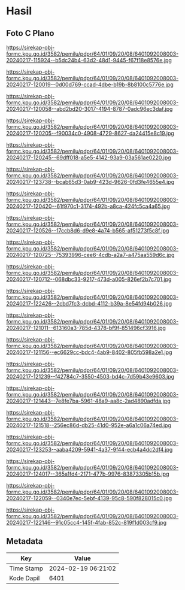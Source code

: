 # Hasil

## Foto C Plano

https://sirekap-obj-formc.kpu.go.id/3582/pemilu/pdpr/64/01/09/20/08/6401092008003-20240217-115924--b5dc24b4-63d2-48d1-9445-f67f18e8576e.jpg

https://sirekap-obj-formc.kpu.go.id/3582/pemilu/pdpr/64/01/09/20/08/6401092008003-20240217-120019--0d00d769-ccad-4dbe-b19b-8b8100c5776e.jpg

https://sirekap-obj-formc.kpu.go.id/3582/pemilu/pdpr/64/01/09/20/08/6401092008003-20240217-120058--abd2bd20-3017-4194-8787-0adc96ec3daf.jpg

https://sirekap-obj-formc.kpu.go.id/3582/pemilu/pdpr/64/01/09/20/08/6401092008003-20240217-120205--f90034c0-4908-4729-8627-da24415e8c19.jpg

https://sirekap-obj-formc.kpu.go.id/3582/pemilu/pdpr/64/01/09/20/08/6401092008003-20240217-120245--69dff018-a5e5-4142-93a9-03a561ae0220.jpg

https://sirekap-obj-formc.kpu.go.id/3582/pemilu/pdpr/64/01/09/20/08/6401092008003-20240217-123738--bcab65d3-0ab9-423d-9626-0fd3fe4655e4.jpg

https://sirekap-obj-formc.kpu.go.id/3582/pemilu/pdpr/64/01/09/20/08/6401092008003-20240217-120420--61f970c1-3174-492b-a8ca-424fc5ca4a65.jpg

https://sirekap-obj-formc.kpu.go.id/3582/pemilu/pdpr/64/01/09/20/08/6401092008003-20240217-120526--17ccb8d6-d9e8-4a74-b565-af51273f5c8f.jpg

https://sirekap-obj-formc.kpu.go.id/3582/pemilu/pdpr/64/01/09/20/08/6401092008003-20240217-120725--75393996-cee6-4cdb-a2a7-a475aa559d6c.jpg

https://sirekap-obj-formc.kpu.go.id/3582/pemilu/pdpr/64/01/09/20/08/6401092008003-20240217-120712--068dbc33-9217-473d-a005-826ef2b7c701.jpg

https://sirekap-obj-formc.kpu.go.id/3582/pemilu/pdpr/64/01/09/20/08/6401092008003-20240217-122426--2cbd7fc3-dcbd-4112-b39a-8e54fd94b026.jpg

https://sirekap-obj-formc.kpu.go.id/3582/pemilu/pdpr/64/01/09/20/08/6401092008003-20240217-121011--613160a3-785d-4378-bf9f-851496cf3916.jpg

https://sirekap-obj-formc.kpu.go.id/3582/pemilu/pdpr/64/01/09/20/08/6401092008003-20240217-121156--ec6629cc-bdc4-4ab9-8402-805fb598a2e1.jpg

https://sirekap-obj-formc.kpu.go.id/3582/pemilu/pdpr/64/01/09/20/08/6401092008003-20240217-121239--f42784c7-3550-4503-bd4c-7d59b43e9603.jpg

https://sirekap-obj-formc.kpu.go.id/3582/pemilu/pdpr/64/01/09/20/08/6401092008003-20240217-121443--7e8fe7ba-5961-48a9-aa8c-2ad4890adfda.jpg

https://sirekap-obj-formc.kpu.go.id/3582/pemilu/pdpr/64/01/09/20/08/6401092008003-20240217-121518--256ec86d-db25-41d0-952e-a6a1c06a74ed.jpg

https://sirekap-obj-formc.kpu.go.id/3582/pemilu/pdpr/64/01/09/20/08/6401092008003-20240217-123253--aaba4209-5941-4a37-9f44-ecb4a4dc2df4.jpg

https://sirekap-obj-formc.kpu.go.id/3582/pemilu/pdpr/64/01/09/20/08/6401092008003-20240217-124017--365a1fd4-2171-477b-9976-83873305b15b.jpg

https://sirekap-obj-formc.kpu.go.id/3582/pemilu/pdpr/64/01/09/20/08/6401092008003-20240217-122059--0340e7ec-5ebf-4139-95c8-590f828015c0.jpg

https://sirekap-obj-formc.kpu.go.id/3582/pemilu/pdpr/64/01/09/20/08/6401092008003-20240217-122146--91c05cc4-145f-4fab-852c-819f1d003cf9.jpg


## Metadata

| Key        | Value               |
| ---------- | ------------------- |
| Time Stamp | 2024-02-19 06:21:02 |
| Kode Dapil | 6401                |




